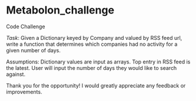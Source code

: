 # Metabolon_challenge
Code Challenge

*Task*: Given a Dictionary keyed by Company and valued by RSS feed url, write a function that determines which companies had no activity for a given number of days.

Assumptions:
  Dictionary values are input as arrays.
  Top entry in RSS feed is the latest.
  User will input the number of days they would like to search against.
  
Thank you for the opportunity!  I would greatly appreciate any feedback or improvements.
